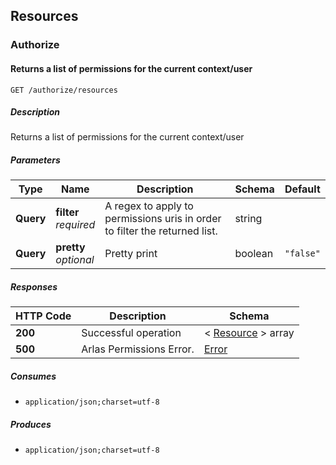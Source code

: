 
<a name="paths"></a>
## Resources

<a name="authorize_resource"></a>
### Authorize

<a name="get"></a>
#### Returns a list of permissions for the current context/user
```
GET /authorize/resources
```


##### Description
Returns a list of permissions for the current context/user


##### Parameters

|Type|Name|Description|Schema|Default|
|---|---|---|---|---|
|**Query**|**filter**  <br>*required*|A regex to apply to permissions uris in order to filter the returned list.|string||
|**Query**|**pretty**  <br>*optional*|Pretty print|boolean|`"false"`|


##### Responses

|HTTP Code|Description|Schema|
|---|---|---|
|**200**|Successful operation|< [Resource](#resource) > array|
|**500**|Arlas Permissions Error.|[Error](#error)|


##### Consumes

* `application/json;charset=utf-8`


##### Produces

* `application/json;charset=utf-8`



